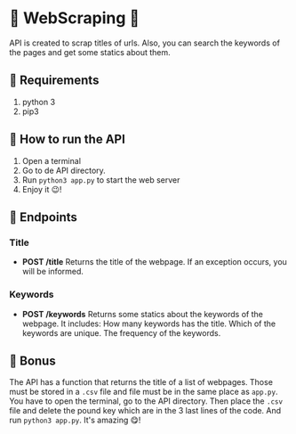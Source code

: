 # :mag_right: WebScraping :mag_right:
   API is created to scrap titles of urls. Also, you can search the keywords of the pages and get some statics about them. 
   
## :mag_right: Requirements

1. python 3
2. pip3 

## :mag_right: How to run the API

1. Open a terminal
2. Go to de API directory.
3. Run `python3 app.py` to start the web server
4. Enjoy it :wink:!

## :mag_right: Endpoints 
### Title
   - **POST /title** Returns the title of the webpage. If an exception occurs, you will be informed.

### Keywords 
   - **POST /keywords** Returns some statics about the keywords of the webpage. 
   It includes:
      How many keywords has the title.
      Which of the keywords are unique.
      The frequency of the keywords.
 
## :mag_right: Bonus
  The API has a function that returns the title of a list of webpages. Those must be stored in a `.csv` file
  and file must be in the same place as `app.py`.
  You have to open the terminal, go to the API directory. Then place the `.csv` file and delete the 
  pound key which are in the 3 last lines of the code. And run `python3 app.py`. 
  It's amazing :yum:!
